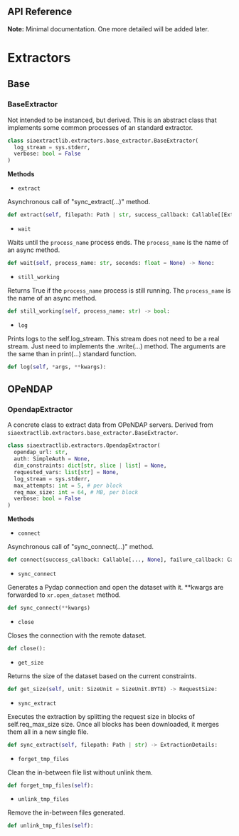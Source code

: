 API Reference
---

**Note:** Minimal documentation. One more detailed will be added later.

# Extractors

## Base

### BaseExtractor

Not intended to be instanced, but derived. This is an abstract class that
implements some common processes of an standard extractor.

``` python
class siaextractlib.extractors.base_extractor.BaseExtractor(
  log_stream = sys.stderr,
  verbose: bool = False
)
```

**Methods**

* `extract`

Asynchronous call of "sync_extract(...)" method.

``` python
def extract(self, filepath: Path | str, success_callback: Callable[[ExtractionDetails], None], failure_callback: Callable[[Exception], None]) -> None:
```

* `wait`

Waits until the `process_name` process ends. The `process_name`
is the name of an async method.

``` python
def wait(self, process_name: str, seconds: float = None) -> None:
```

* `still_working`

Returns True if the `process_name` process is still running.
The `process_name` is the name of an async method.

``` python
def still_working(self, process_name: str) -> bool:
```

* `log`

Prints logs to the self.log_stream. This stream does not need to be
a real stream. Just need to implements the .write(...) method.
The arguments are the same than in print(...) standard function.

``` python
def log(self, *args, **kwargs):
```

## OPeNDAP

### OpendapExtractor

A concrete class to extract data from OPeNDAP servers.
Derived from `siaextractlib.extractors.base_extractor.BaseExtractor`.

``` python
class siaextractlib.extractors.OpendapExtractor(
  opendap_url: str,
  auth: SimpleAuth = None,
  dim_constraints: dict[str, slice | list] = None,
  requested_vars: list[str] = None,
  log_stream = sys.stderr,
  max_attempts: int = 5, # per block
  req_max_size: int = 64, # MB, per block
  verbose: bool = False
)
```

**Methods**

* `connect`

Asynchronous call of "sync_connect(...)" method.

``` python
def connect(success_callback: Callable[..., None], failure_callback: Callable[[BaseException], None], **kwargs):
```

* `sync_connect`

Generates a Pydap connection and open the dataset with it.
**kwargs are forwarded to `xr.open_dataset` method.

``` python
def sync_connect(**kwargs)
```

* `close`

Closes the connection with the remote dataset.

``` python
def close():
```

* `get_size`

Returns the size of the dataset based on the current constraints.

``` python
def get_size(self, unit: SizeUnit = SizeUnit.BYTE) -> RequestSize:
```

* `sync_extract`

Executes the extraction by splitting the request size in blocks of self.req_max_size size.
Once all blocks has been downloaded, it merges them all in a new single file.

``` python
def sync_extract(self, filepath: Path | str) -> ExtractionDetails:
```

* `forget_tmp_files`

Clean the in-between file list without unlink them.

``` python
def forget_tmp_files(self):
```

* `unlink_tmp_files`

Remove the in-between files generated.

``` python
def unlink_tmp_files(self):
```
